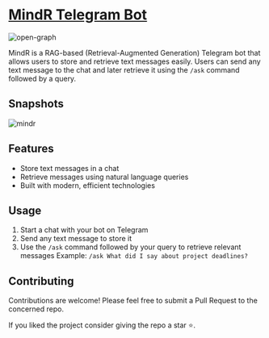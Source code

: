 # [MindR Telegram Bot](https://mindr.live/)

![open-graph](https://github.com/user-attachments/assets/58aca34f-9cfd-48c0-a0d0-acfd6973f13d)

MindR is a RAG-based (Retrieval-Augmented Generation) Telegram bot that allows users to store and retrieve text messages easily. Users can send any text message to the chat and later retrieve it using the `/ask` command followed by a query.

## Snapshots

![mindr](https://github.com/user-attachments/assets/1fdfa7bc-4309-43d2-b4b4-b7afddfa990b)

## Features

- Store text messages in a chat
- Retrieve messages using natural language queries
- Built with modern, efficient technologies


## Usage

1. Start a chat with your bot on Telegram
2. Send any text message to store it
3. Use the `/ask` command followed by your query to retrieve relevant messages
   Example: `/ask What did I say about project deadlines?`

## Contributing

Contributions are welcome! Please feel free to submit a Pull Request  to the concerned repo.

If you liked the project consider giving the repo a star ⭐.
